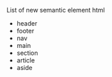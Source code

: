 List of new semantic element html

-  header
-  footer
-  nav
-  main
-  section
-  article
-  aside
